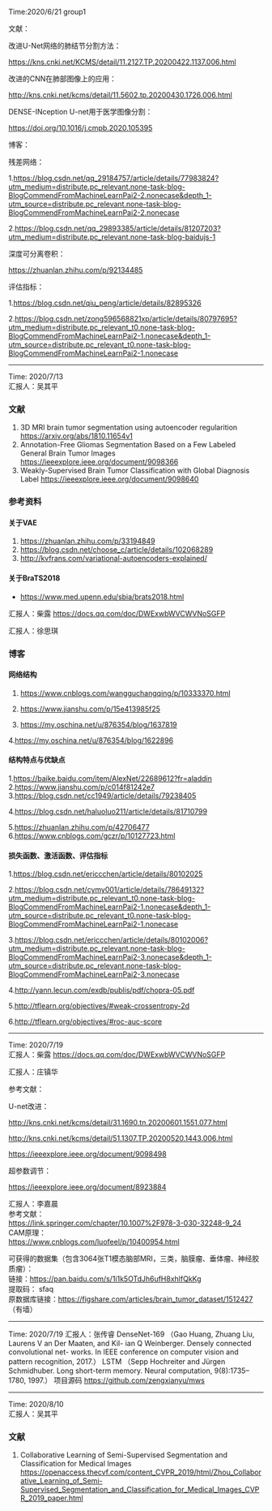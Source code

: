 
Time:2020/6/21
group1

文献：

改进U-Net网络的肺结节分割方法：

 https://kns.cnki.net/KCMS/detail/11.2127.TP.20200422.1137.006.html 

改进的CNN在肺部图像上的应用：

http://kns.cnki.net/kcms/detail/11.5602.tp.20200430.1726.006.html 

DENSE-INception U-net用于医学图像分割：

https://doi.org/10.1016/j.cmpb.2020.105395

博客：

残差网络：

1.https://blog.csdn.net/qq_29184757/article/details/77983824?utm_medium=distribute.pc_relevant.none-task-blog-BlogCommendFromMachineLearnPai2-2.nonecase&depth_1-utm_source=distribute.pc_relevant.none-task-blog-BlogCommendFromMachineLearnPai2-2.nonecase

2.https://blog.csdn.net/qq_29893385/article/details/81207203?utm_medium=distribute.pc_relevant.none-task-blog-baidujs-1

深度可分离卷积：

https://zhuanlan.zhihu.com/p/92134485

评估指标：

1.https://blog.csdn.net/qiu_peng/article/details/82895326

2.https://blog.csdn.net/zong596568821xp/article/details/80797695?utm_medium=distribute.pc_relevant_t0.none-task-blog-BlogCommendFromMachineLearnPai2-1.nonecase&depth_1-utm_source=distribute.pc_relevant_t0.none-task-blog-BlogCommendFromMachineLearnPai2-1.nonecase

---
Time: 2020/7/13  
汇报人：吴其平  
### 文献  
1. 3D MRI brain tumor segmentation using autoencoder regularition https://arxiv.org/abs/1810.11654v1  
2. Annotation-Free Gliomas Segmentation Based on a Few Labeled General Brain Tumor Images https://ieeexplore.ieee.org/document/9098366  
3. Weakly-Supervised Brain Tumor Classification with Global Diagnosis Label https://ieeexplore.ieee.org/document/9098640  

### 参考资料  
#### 关于VAE  
1. https://zhuanlan.zhihu.com/p/33194849  
2. https://blog.csdn.net/choose_c/article/details/102068289  
3. http://kvfrans.com/variational-autoencoders-explained/  
#### 关于BraTS2018
- https://www.med.upenn.edu/sbia/brats2018.html  

汇报人：柴露
https://docs.qq.com/doc/DWExwbWVCWVNoSGFP

汇报人：徐思琪 

### 博客
#### 网络结构
1. https://www.cnblogs.com/wangguchangqing/p/10333370.html
2. https://www.jianshu.com/p/15e413985f25

3. https://my.oschina.net/u/876354/blog/1637819

4.https://my.oschina.net/u/876354/blog/1622896 
#### 结构特点与优缺点
1.https://baike.baidu.com/item/AlexNet/22689612?fr=aladdin
2.https://www.jianshu.com/p/c014f81242e7
3.https://blog.csdn.net/cc1949/article/details/79238405

4.https://blog.csdn.net/haluoluo211/article/details/81710799

5.https://zhuanlan.zhihu.com/p/42706477
6.https://www.cnblogs.com/gczr/p/10127723.html
#### 损失函数、激活函数、评估指标
1.https://blog.csdn.net/ericcchen/article/details/80102025

2.https://blog.csdn.net/cymy001/article/details/78649132?utm_medium=distribute.pc_relevant_t0.none-task-blog-BlogCommendFromMachineLearnPai2-1.nonecase&depth_1-utm_source=distribute.pc_relevant_t0.none-task-blog-BlogCommendFromMachineLearnPai2-1.nonecase

3.https://blog.csdn.net/ericcchen/article/details/80102006?utm_medium=distribute.pc_relevant.none-task-blog-BlogCommendFromMachineLearnPai2-3.nonecase&depth_1-utm_source=distribute.pc_relevant.none-task-blog-BlogCommendFromMachineLearnPai2-3.nonecase

4.http://yann.lecun.com/exdb/publis/pdf/chopra-05.pdf

5.http://tflearn.org/objectives/#weak-crossentropy-2d

6.http://tflearn.org/objectives/#roc-auc-score

---
Time: 2020/7/19  
汇报人：柴露
https://docs.qq.com/doc/DWExwbWVCWVNoSGFP



汇报人：庄镇华

参考文献：

U-net改进：

http://kns.cnki.net/kcms/detail/31.1690.tn.20200601.1551.077.html

http://kns.cnki.net/kcms/detail/51.1307.TP.20200520.1443.006.html

https://ieeexplore.ieee.org/document/9098498

超参数调节：

https://ieeexplore.ieee.org/document/8923884


汇报人：李嘉晨  
参考文献：    
https://link.springer.com/chapter/10.1007%2F978-3-030-32248-9_24  
CAM原理：   
https://www.cnblogs.com/luofeel/p/10400954.html   
   
可获得的数据集（包含3064张T1模态脑部MRI，三类，脑膜瘤、垂体瘤、神经胶质瘤）：  
链接：https://pan.baidu.com/s/1i1k5OTdJh6ufH8xhlfQkKg   
提取码： sfaq   
原数据库链接：https://figshare.com/articles/brain_tumor_dataset/1512427 （有墙）

---
Time: 2020/7/19 
汇报人：张传睿
DenseNet-169
 （Gao Huang, Zhuang Liu, Laurens V an Der Maaten, and Kil-
ian Q Weinberger. Densely connected convolutional net-
works. In IEEE conference on computer vision and pattern
recognition, 2017.）
LSTM
（Sepp Hochreiter and Jürgen Schmidhuber. Long short-term
memory. Neural computation, 9(8):1735–1780, 1997.）
项目源码
https://github.com/zengxianyu/mws

---
Time: 2020/8/10  
汇报人：吴其平  
### 文献  
1. Collaborative Learning of Semi-Supervised Segmentation and Classification for Medical Images https://openaccess.thecvf.com/content_CVPR_2019/html/Zhou_Collaborative_Learning_of_Semi-Supervised_Segmentation_and_Classification_for_Medical_Images_CVPR_2019_paper.html

